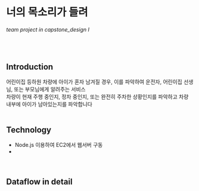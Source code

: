 # 너의 목소리가 들려
###### team project in capstone_design I
<br/>
    
## Introduction
어린이집 등하원 차량에 아이가 혼자 남겨질 경우, 이를 파악하여 운전자, 어린이집 선생님, 또는 부모님에게 알려주는 서비스<br/>
차량이 현재 주행 중인지, 정차 중인지, 또는 완전히 주차한 상황인지를 파악하고 차량 내부에 아이가 남아있는지를 파악합니다
<br/><br/>
## Technology
* Node.js 이용하여 EC2에서 웹서버 구동
* 
<br/>

## Dataflow in detail
